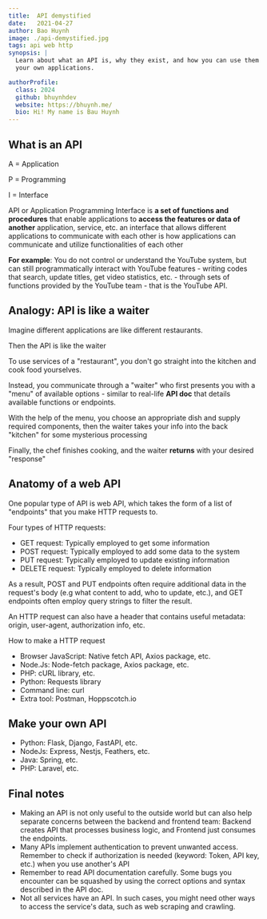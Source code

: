 ```yaml
---
title:  API demystified
date:   2021-04-27
author: Bao Huynh
image: ./api-demystified.jpg
tags: api web http
synopsis: |
  Learn about what an API is, why they exist, and how you can use them to make
  your own applications.

authorProfile:
  class: 2024
  github: bhuynhdev
  website: https://bhuynh.me/
  bio: Hi! My name is Bau Huynh
---
```


## What is an API

A = Application

P = Programming

I = Interface

API or Application Programming Interface is **a set of functions and
procedures** that enable applications to **access the features or data of
another** application, service, etc. an interface that allows different
applications to communicate with each other is how applications can communicate
and utilize functionalities of each other

**For example**: You do not control or understand the YouTube system, but can
still programmatically interact with YouTube features - writing codes that search,
update titles, get video statistics, etc. - through sets of functions provided by
the YouTube team - that is the YouTube API.

## Analogy: API is like a waiter

Imagine different applications are like different restaurants.

Then the API is like the waiter

To use services of a "restaurant", you don't go straight into the kitchen and cook
food yourselves.

Instead, you communicate through a "waiter" who first presents you with a "menu"
of available options - similar to real-life **API doc** that details available
functions or endpoints.

With the help of the menu, you choose an appropriate dish and supply required
components, then the waiter takes your info into the back "kitchen" for some
mysterious processing

Finally, the chef finishes cooking, and the waiter **returns** with your desired
"response"

## Anatomy of a web API

One popular type of API is web API, which takes the form of a list of "endpoints"
that you make HTTP requests to.

Four types of HTTP requests:

* GET request: Typically employed to get some information
* POST request: Typically employed to add some data to the system
* PUT request: Typically employed to update existing information
* DELETE request: Typically employed to delete information

As a result, POST and PUT endpoints often require additional data in the request's
body (e.g what content to add, who to update, etc.), and GET endpoints often
employ query strings to filter the result.

An HTTP request can also have a header that contains useful metadata: origin,
user-agent, authorization info, etc.

How to make a HTTP request

* Browser JavaScript: Native fetch API, Axios package, etc.
* Node.Js: Node-fetch package, Axios package, etc.
* PHP: cURL library, etc.
* Python: Requests library
* Command line: curl
* Extra tool: Postman, Hoppscotch.io

## Make your own API

* Python: Flask, Django, FastAPI, etc.
* NodeJs: Express, Nestjs, Feathers, etc.
* Java: Spring, etc.
* PHP: Laravel, etc.

## Final notes

* Making an API is not only useful to the outside world but can also help separate
concerns between the backend and frontend team: Backend creates API that processes
business logic, and Frontend just consumes the endpoints.
* Many APIs implement authentication to prevent unwanted access. Remember to check
if authorization is needed (keyword: Token, API key, etc.) when you use another's
API
* Remember to read API documentation carefully. Some bugs you encounter can be
squashed by using the correct options and syntax described in the API doc.
* Not all services have an API. In such cases, you might need other ways to access
the service's data, such as web scraping and crawling.
